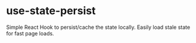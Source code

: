 # use-state-persist
Simple React Hook to persist/cache the state locally. Easily load stale state for fast page loads.
